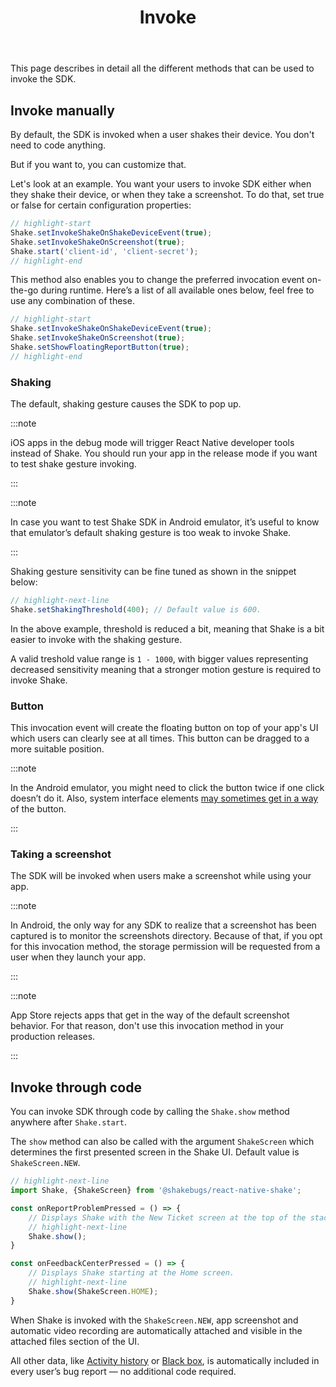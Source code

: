 ﻿---
id: invoke
title: Invoke
---
This page describes in detail all the different methods that can be used to invoke the SDK.

## Invoke manually
By default, the SDK is invoked when a user shakes their device. You don't need to code anything.

But if you want to, you can customize that.

Let's look at an example. You want your users to invoke SDK either when
they shake their device, or when they take a screenshot. 
To do that, set true or false for certain configuration properties:


```javascript title="App.js"
// highlight-start
Shake.setInvokeShakeOnShakeDeviceEvent(true);
Shake.setInvokeShakeOnScreenshot(true);
Shake.start('client-id', 'client-secret');
// highlight-end
```

This method also enables you to change the preferred invocation event on-the-go during runtime.
Here’s a list of all available ones below, feel free to use any combination of these.

```javascript title="App.js"
// highlight-start
Shake.setInvokeShakeOnShakeDeviceEvent(true);
Shake.setInvokeShakeOnScreenshot(true);
Shake.setShowFloatingReportButton(true);
// highlight-end
```

### Shaking
The default, shaking gesture causes the SDK to pop up.

:::note

iOS apps in the debug mode will trigger React Native developer tools instead of Shake.
You should run your app in the release mode if you want to test shake gesture invoking.

:::

:::note

In case you want to test Shake SDK in Android emulator, it’s useful to know that emulator’s default shaking gesture is too weak to invoke Shake.

:::

Shaking gesture sensitivity can be fine tuned as shown in the snippet below:

```javascript title="App.js"
// highlight-next-line
Shake.setShakingThreshold(400); // Default value is 600.
```

In the above example, threshold is reduced a bit, meaning that Shake is a bit easier to invoke with the shaking gesture.

A valid treshold value range is `1 - 1000`, with bigger values representing decreased sensitivity meaning that a stronger 
motion gesture is required to invoke Shake.

### Button
This invocation event will create the floating button on top of your app's UI which users can clearly see at all times. This button can be dragged to a more suitable position.

:::note

In the Android emulator, you might need to click the button twice if one click doesn’t do it.
Also, system interface elements [may sometimes get in a way](https://help.shakebugs.com/en/articles/3321805-the-report-a-bug-button-is-hidden-behind-an-interface-element) of the button.

:::

### Taking a screenshot
The SDK will be invoked when users make a screenshot while using your app.

:::note

In Android, the only way for any SDK to realize that a screenshot has been captured is to monitor the screenshots directory.
Because of that, if you opt for this invocation method, the storage permission will be requested from a user when they launch your app.

:::

:::note

App Store rejects apps that get in the way of the default screenshot behavior. For that reason, don't use this invocation method in your production releases.

:::

## Invoke through code
You can invoke SDK through code by calling the `Shake.show` method anywhere after `Shake.start`.

The `show` method can also be called with the argument `ShakeScreen` which determines the first presented screen in the Shake UI. Default value 
is `ShakeScreen.NEW`.

```javascript title="App.js"
// highlight-next-line
import Shake, {ShakeScreen} from '@shakebugs/react-native-shake';

const onReportProblemPressed = () => {
    // Displays Shake with the New Ticket screen at the top of the stack.
    // highlight-next-line
    Shake.show();
}

const onFeedbackCenterPressed = () => {
    // Displays Shake starting at the Home screen.
    // highlight-next-line
    Shake.show(ShakeScreen.HOME);
}
```

When Shake is invoked with the `ShakeScreen.NEW`, app screenshot and automatic video recording are automatically attached and visible
in the attached files section of the UI.

All other data, like [Activity history](react/activity.md) or [Black box](react/blackbox.md), is automatically included in every user’s bug report — no additional code required.
